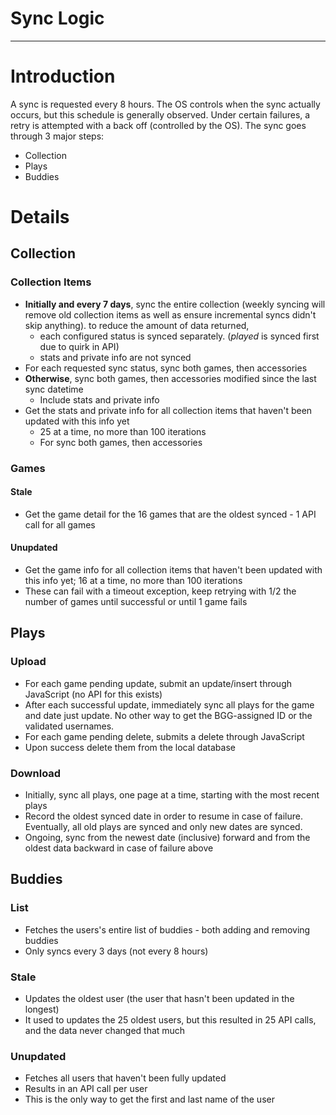# Sync Logic #

---

# Introduction #

A sync is requested every 8 hours. The OS controls when the sync actually occurs, but this schedule is generally observed. Under certain failures, a retry is attempted with a back off (controlled by the OS). The sync goes through 3 major steps:
  * Collection
  * Plays
  * Buddies

# Details #

## Collection ##
### Collection Items ###
  * **Initially and every 7 days**, sync the entire collection (weekly syncing will remove old collection items as well as ensure incremental syncs didn't skip anything). to reduce the amount of data returned,
    * each configured status is synced separately. (_played_ is synced first due to quirk in API)
    * stats and private info are not synced
  * For each requested sync status, sync both games, then accessories
  * **Otherwise**, sync both games, then accessories modified since the last sync datetime
    * Include stats and private info
  * Get the stats and private info for all collection items that haven't been updated with this info yet
    * 25 at a time, no more than 100 iterations
    * For sync both games, then accessories
### Games ###
#### Stale ####
  * Get the game detail for the 16 games that are the oldest synced - 1 API call for all games
#### Unupdated ####
  * Get the game info for all collection items that haven't been updated with this info yet; 16 at a time, no more than 100 iterations
  * These can fail with a timeout exception, keep retrying with 1/2 the number of games until successful or until 1 game fails

## Plays ##
### Upload ###
  * For each game pending update, submit an update/insert through JavaScript (no API for this exists)
  * After each successful update, immediately sync all plays for the game and date just update. No other way to get the BGG-assigned ID or the validated usernames.
  * For each game pending delete, submits a delete through JavaScript
  * Upon success delete them from the local database
### Download ###
  * Initially, sync all plays, one page at a time, starting with the most recent plays
  * Record the oldest synced date in order to resume in case of failure. Eventually, all old plays are synced and only new dates are synced.
  * Ongoing, sync from the newest date (inclusive) forward and from the oldest data backward in case of failure above

## Buddies ##
### List ###
  * Fetches the users's entire list of buddies - both adding and removing buddies
  * Only syncs every 3 days (not every 8 hours)
### Stale ###
  * Updates the oldest user (the user that hasn't been updated in the longest)
  * It used to updates the 25 oldest users, but this resulted in 25 API calls, and the data never changed that much
### Unupdated ###
  * Fetches all users that haven't been fully updated
  * Results in an API call per user
  * This is the only way to get the first and last name of the user